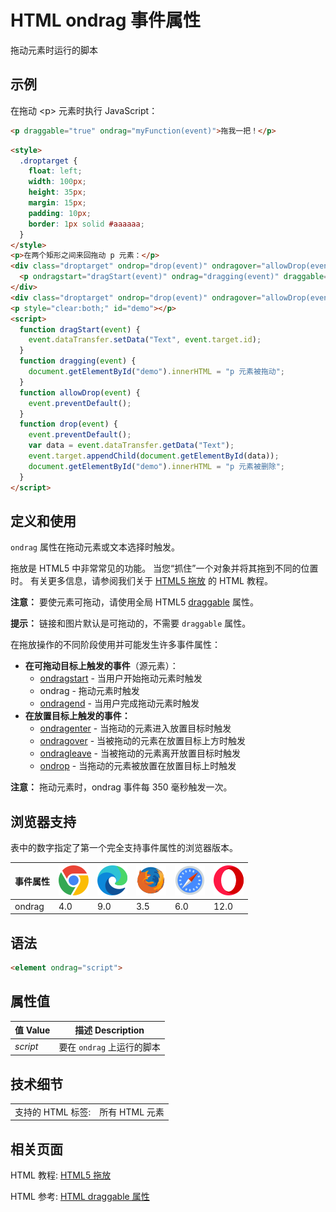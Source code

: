 HTML ondrag 事件属性
===

拖动元素时运行的脚本

## 示例

在拖动 \<p> 元素时执行 JavaScript：

```html
<p draggable="true" ondrag="myFunction(event)">拖我一把！</p>
```

```html idoc:preview:iframe
<style>
  .droptarget {
    float: left; 
    width: 100px; 
    height: 35px;
    margin: 15px;
    padding: 10px;
    border: 1px solid #aaaaaa;
  }
</style>
<p>在两个矩形之间来回拖动 p 元素：</p>
<div class="droptarget" ondrop="drop(event)" ondragover="allowDrop(event)">
  <p ondragstart="dragStart(event)" ondrag="dragging(event)" draggable="true" id="dragtarget">拖我一把！</p>
</div>
<div class="droptarget" ondrop="drop(event)" ondragover="allowDrop(event)"></div>
<p style="clear:both;" id="demo"></p>
<script>
  function dragStart(event) {
    event.dataTransfer.setData("Text", event.target.id);
  }
  function dragging(event) {
    document.getElementById("demo").innerHTML = "p 元素被拖动";
  }
  function allowDrop(event) {
    event.preventDefault();
  }
  function drop(event) {
    event.preventDefault();
    var data = event.dataTransfer.getData("Text");
    event.target.appendChild(document.getElementById(data));
    document.getElementById("demo").innerHTML = "p 元素被删除";
  }
</script>
```

## 定义和使用

`ondrag` 属性在拖动元素或文本选择时触发。

拖放是 HTML5 中非常常见的功能。 当您“抓住”一个对象并将其拖到不同的位置时。 有关更多信息，请参阅我们关于 [HTML5 拖放](../tutorial/draganddrop.md) 的 HTML 教程。

**注意：** 要使元素可拖动，请使用全局 HTML5 [draggable](../attribute/draggable.md) 属性。

**提示：** 链接和图片默认是可拖动的，不需要 `draggable` 属性。

在拖放操作的不同阶段使用并可能发生许多事件属性：

- **在可拖动目标上触发的事件**（源元素）：
  * [ondragstart](./ondragstart.md) - 当用户开始拖动元素时触发
  * ondrag - 拖动元素时触发
  * [ondragend](./ondragend.md) - 当用户完成拖动元素时触发
- **在放置目标上触发的事件：**
  * [ondragenter](./ondragenter.md) - 当拖动的元素进入放置目标时触发
  * [ondragover](./ondragover.md) - 当被拖动的元素在放置目标上方时触发
  * [ondragleave](./ondragleave.md) - 当被拖动的元素离开放置目标时触发
  * [ondrop](./ondrop.md) - 当拖动的元素被放置在放置目标上时触发

**注意：** 拖动元素时，ondrag 事件每 350 毫秒触发一次。

## 浏览器支持

表中的数字指定了第一个完全支持事件属性的浏览器版本。

| 事件属性 | ![chrome][1] | ![edge][2] | ![firefox][3] | ![safari][4] | ![opera][5] |
| --- | --- | --- | --- | --- | --- |
| ondrag | 4.0 | 9.0 | 3.5 | 6.0 | 12.0 |
<!--rehype:style=width: 100%; display: inline-table;-->

## 语法

```html
<element ondrag="script">
```

## 属性值

| 值 Value | 描述 Description |
| --- | --- |
| *script* | 要在 `ondrag` 上运行的脚本 |
<!--rehype:style=width: 100%; display: inline-table;-->

## 技术细节

|   |   |
| ---- | ---- |
| 支持的 HTML 标签: | 所有 HTML 元素 |
<!--rehype:style=width: 100%; display: inline-table;-->

## 相关页面

HTML 教程: [HTML5 拖放](../tutorial/draganddrop.md)

HTML 参考: [HTML draggable 属性](../attribute/draggable.md)



[1]: ../assets/chrome.svg
[2]: ../assets/edge.svg
[3]: ../assets/firefox.svg
[4]: ../assets/safari.svg
[5]: ../assets/opera.svg

